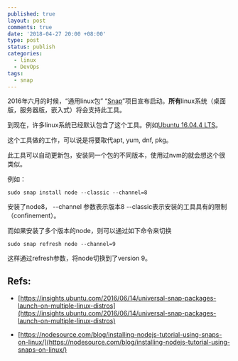 ```yaml
---
published: true
layout: post
comments: true
date: '2018-04-27 20:00 +08:00'
type: post
status: publish
categories:
  - linux
  - DevOps
tags:
  - snap
---
```

2016年六月的时候，“通用linux包” “[Snap](https://snapcraft.io)”项目宣布启动。**所有**linux系统（桌面版，服务器版，嵌入式）将会支持此工具。

到现在，许多linux系统已经默认包含了这个工具。例如[Ubuntu 16.04.4 LTS](http://releases.ubuntu.com/16.04/)。

这个工具做的工作，可以说是将要取代apt, yum, dnf, pkg。 

此工具可以自动更新包，安装同一个包的不同版本，使用过nvm的就会想这个很类似。

例如：
```shell
sudo snap install node --classic --channel=8
```
安装了node8， --channel 参数表示版本8 --classic表示安装的工具具有的限制（confinement）。

而如果安装了多个版本的node，则可以通过如下命令来切换
```shell
sudo snap refresh node --channel=9
```
这样通过refresh参数，将node切换到了version 9。


## Refs:
- [https://insights.ubuntu.com/2016/06/14/universal-snap-packages-launch-on-multiple-linux-distros](https://insights.ubuntu.com/2016/06/14/universal-snap-packages-launch-on-multiple-linux-distros)

- [https://nodesource.com/blog/installing-nodejs-tutorial-using-snaps-on-linux/](https://nodesource.com/blog/installing-nodejs-tutorial-using-snaps-on-linux/)
